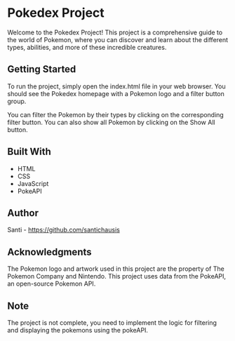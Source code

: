 # Pokedex Project

Welcome to the Pokedex Project! This project is a comprehensive guide to the world of Pokemon, where you can discover and learn about the different types, abilities, and more of these incredible creatures.

## Getting Started

To run the project, simply open the index.html file in your web browser. You should see the Pokedex homepage with a Pokemon logo and a filter button group.

You can filter the Pokemon by their types by clicking on the corresponding filter button. You can also show all Pokemon by clicking on the Show All button.

## Built With

- HTML
- CSS
- JavaScript
- PokeAPI

## Author

Santi - <https://github.com/santichausis>

## Acknowledgments

The Pokemon logo and artwork used in this project are the property of The Pokemon Company and Nintendo.
This project uses data from the PokeAPI, an open-source Pokemon API.

## Note

The project is not complete, you need to implement the logic for filtering and displaying the pokemons using the pokeAPI.
